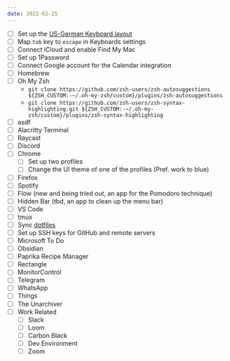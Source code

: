 ```yaml
---
date: 2022-02-25
---
```

- [ ] Set up the [US-German Keyboard layout](https://github.com/patrick-zippenfenig/us-with-german-umlauts#:~:text=Mac%20U.S.%20keyboard%20layout%20with%20German%20Umlauts,-This%20layout%20is&text=The%20layout%20is%20a%20modified,option%20%2B%20u%20%3D%3E%20%C3%BC)
- [ ] Map `tab` key to `escape` in Keyboards settings
- [ ] Connect iCloud and enable Find My Mac
- [ ] Set up 1Password 
- [ ] Connect Google account for the Calendar integration
- [ ] Homebrew
- [ ] Oh My Zsh
	-  `git clone https://github.com/zsh-users/zsh-autosuggestions ${ZSH_CUSTOM:-~/.oh-my-zsh/custom}/plugins/zsh-autosuggestions`
	- `git clone https://github.com/zsh-users/zsh-syntax-highlighting.git ${ZSH_CUSTOM:-~/.oh-my-zsh/custom}/plugins/zsh-syntax-highlighting`
- [ ] asdf
- [ ] Alacritty Terminal
- [ ] Raycast
- [ ] Discord
- [ ] Chrome
	- [ ] Set up two profiles
	- [ ] Change the UI theme of one of the profiles (Pref. work to blue) 
- [ ] Firefox
- [ ] Spotify
- [ ] Flow (new and being tried out, an app for the Pomodoro technique)
- [ ] Hidden Bar (tbd, an app to clean up the menu bar)
- [ ] VS Code
- [ ] tmux
- [ ] Sync [dotfiles](https://github.com/philipp-spiess/dotfiles)
- [ ] Set up SSH keys for GitHub and remote servers
- [ ] Microsoft To Do
- [ ] Obsidian
- [ ] Paprika Recipe Manager
- [ ] Rectangle
- [ ] MonitorControl
- [ ] Telegram 
- [ ] WhatsApp
- [ ] Things
- [ ] The Unarchiver
- [ ] Work Related
	- [ ] Slack
	- [ ] Loom
	- [ ] Carbon Black
	- [ ] Dev Environment
	- [ ] Zoom